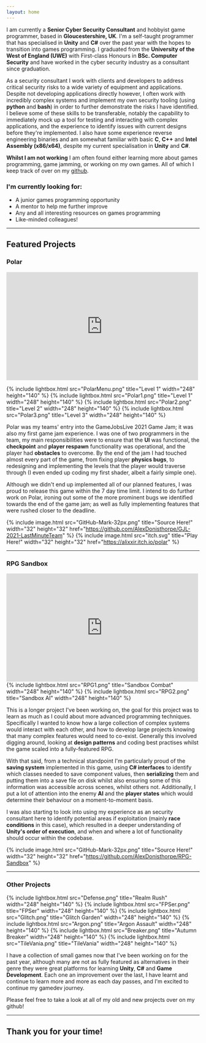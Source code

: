 ```yaml
---
layout: home
---
```


I am currently a **Senior Cyber Security Consultant** and hobbyist game programmer, based in **Gloucestershire, UK**. I'm a self-taught programmer that has specialised in **Unity** and **C#** over the past year with the hopes to transition into games programming.
I graduated from the **University of the West of England (UWE)** with First-class Honours in **BSc. Computer Security** and have worked in the cyber security industry as a consultant since graduation.

As a security consultant I work with clients and developers to address critical security risks to a wide variety of equipment and applications. Despite not developing applications directly however, I often work with incredibly complex systems and implement my own security tooling (using **python** and **bash**) in order to further demonstrate the risks I have identified. I believe some of these skills to be transferable, notably the capability to immediately mock up a tool for testing and interacting with complex applications, and the experience to identify issues with current designs before they're implemented. I also have some experience reverse engineering binaries and am somewhat familiar with basic **C**, **C++** and **Intel Assembly (x86/x64)**, despite my current specialisation in **Unity** and **C#**.

**Whilst I am not working** I am often found either learning more about games programming, game jamming, or working on my own games. All of which I keep track of over on my [github](https://www.github.com/AlexDonisthorpe).

### I'm currently looking for:
* A junior games programming opportunity
* A mentor to help me further improve
* Any and all interesting resources on games programming
* Like-minded colleagues!

* * *

## Featured Projects

### Polar

<iframe width="500" height="282" src="https://www.youtube.com/embed/E-Cfa2VueEQ" frameborder="0" allow="accelerometer; autoplay; clipboard-write; encrypted-media; gyroscope; picture-in-picture" allowfullscreen></iframe>

{% include lightbox.html src="PolarMenu.png" title="Level 1" width="248" height="140" %} {% include lightbox.html src="Polar1.png" title="Level 1" width="248" height="140" %}
{% include lightbox.html src="Polar2.png" title="Level 2" width="248" height="140" %} {% include lightbox.html src="Polar3.png" title="Level 3" width="248" height="140" %}

Polar was my teams' entry into the GameJobsLive 2021 Game Jam; it was also my first game jam experience. I was one of two programmers in the team, my main responsibilities were to ensure that the **UI** was functional, the **checkpoint** and **player respawn** functionality was operational, and the player had **obstacles** to overcome. By the end of the jam I had touched almost every part of the game, from fixing player **physics bugs**, to redesigning and implementing the levels that the player would traverse through (I even ended up coding my first shader, albeit a fairly simple one). 

Although we didn't end up implemented all of our planned features, I was proud to release this game within the 7 day time limit. I intend to do further work on Polar, ironing out some of the more prominent bugs we identified towards the end of the game jam;  as well as fully implementing features that were rushed closer to the deadline.

{% include image.html src="GitHub-Mark-32px.png" title="Source Here!" width="32" height="32" href="https://github.com/AlexDonisthorpe/GJL-2021-LastMinuteTeam" %}
{% include image.html src="itch.svg" title="Play Here!" width="32" height="32" href="https://alixxir.itch.io/polar" %}

* * *

### RPG Sandbox

<iframe width="500" height="282" src="https://www.youtube.com/embed/v7U1jGpy8ZM" frameborder="0" allow="accelerometer; autoplay; clipboard-write; encrypted-media; gyroscope; picture-in-picture" allowfullscreen></iframe>
{% include lightbox.html src="RPG1.png" title="Sandbox Combat" width="248" height="140" %} {% include lightbox.html src="RPG2.png" title="Sandbox AI" width="248" height="140" %}

This is a longer project I've been working on, the goal for this project was to learn as much as I could about more advanced programming techniques. Specifically I wanted to know how a large collection of complex systems would interact with each other, and how to develop large projects knowing that many complex features would need to co-exist. Generally this involved digging around, looking at **design patterns** and coding best practises whilst the game scaled into a fully-featured RPG. 

With that said, from a technical standpoint I'm particularly proud of the **saving system** implemented in this game, using **C# interfaces** to identify which classes needed to save component values, then **serializing** them and putting them into a save file on disk whilst also ensuring some of this information was accessible across scenes, whilst others not. Additionally, I put a lot of attention into the enemy **AI** and the **player states** which would determine their behaviour on a moment-to-moment basis.

I was also starting to look into using my experience as an security consultant here to identify potential areas if exploitation (mainly **race conditions** in this case), which resulted in a deeper understanding of **Unity's order of execution**, and when and where a lot of functionality should occur within the codebase.

{% include image.html src="GitHub-Mark-32px.png" title="Source Here!" width="32" height="32" href="https://github.com/AlexDonisthorpe/RPG-Sandbox" %}

* * *

### Other Projects

{% include lightbox.html src="Defense.png" title="Realm Rush" width="248" height="140" %} {% include lightbox.html src="FPSer.png" title="FPSer" width="248" height="140" %}
{% include lightbox.html src="Glitch.png" title="Glitch Garden" width="248" height="140" %} {% include lightbox.html src="Argon.png" title="Argon Assault" width="248" height="140" %}
{% include lightbox.html src="Breaker.png" title="Autumn Breaker" width="248" height="140" %} {% include lightbox.html src="TileVania.png" title="TileVania" width="248" height="140" %}

I have a collection of small games now that I've been working on for the past year, although many are not as fully featured as alternatives in their genre they were great platforms for learning **Unity**, **C#** and **Game Development**. Each one an improvement over the last, I have learnt and continue to learn more and more as each day passes, and I'm excited to continue my gamedev journey.

Please feel free to take a look at all of my old and new projects over on my github!

* * *

## Thank you for your time!